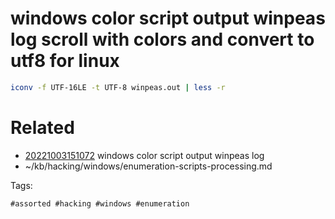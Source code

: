 # windows color script output winpeas log scroll with colors and convert to utf8 for linux
```bash
iconv -f UTF-16LE -t UTF-8 winpeas.out | less -r
```

# Related

- [20221003151072](/zet/20221003151072/README.md) windows color script output winpeas log
- ~/kb/hacking/windows/enumeration-scripts-processing.md

Tags:

    #assorted #hacking #windows #enumeration
